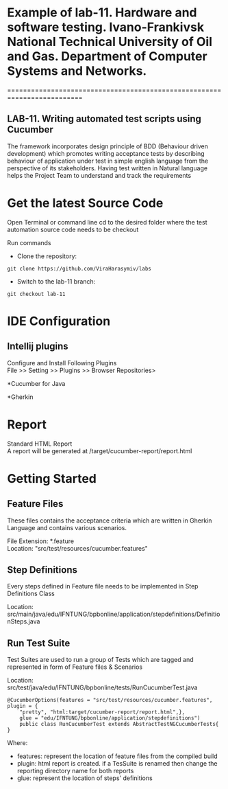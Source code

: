 # Example of lab-11. Hardware and software testing. Ivano-Frankivsk National Technical University of Oil and Gas. Department of Computer Systems and Networks.

=========================================================================

## LAB-11. Writing automated test scripts using Cucumber


The framework incorporates design principle of BDD (Behaviour driven development) which promotes
writing acceptance tests by describing behaviour of application under test in simple english language from
the perspective of its stakeholders.
Having test written in Natural language helps the Project Team to understand and track the requirements


Get the latest Source Code
===========================
Open Terminal or command line
cd to the desired folder where the test automation source code needs to be checkout

Run commands
- Clone the repository:
```shell
git clone https://github.com/ViraHarasymiv/labs
```
- Switch to the lab-11 branch:
```shell
git checkout lab-11
```

IDE Configuration
==================
Intellij plugins
----------------
Configure and Install Following Plugins  
File >> Setting >> Plugins >> Browser Repositories>

*Cucumber for Java

*Gherkin

Report
======

Standard HTML Report  
A report will be generated at /target/cucumber-report/report.html

Getting Started
===========================


Feature Files
-------------------------------------------------------------------
These files contains the acceptance criteria which are written in Gherkin Language and contains various scenarios.

File Extension:  *.feature    
Location: "src/test/resources/cucumber.features"

Step Definitions
--------------------------------------------------------------------
Every steps defined in Feature file needs to be implemented in Step Definitions Class

Location: src/main/java/edu/IFNTUNG/bpbonline/application/stepdefinitions/DefinitionSteps.java

Run Test Suite
--------------------------------------------------------------------
Test Suites are used to run a group of Tests which are tagged and represented in form of Feature files & Scenarios

Location: src/test/java/edu/IFNTUNG/bpbonline/tests/RunCucumberTest.java


    @CucumberOptions(features = "src/test/resources/cucumber.features", plugin = {
        "pretty", "html:target/cucumber-report/report.html",},
        glue = "edu/IFNTUNG/bpbonline/application/stepdefinitions")
        public class RunCucumberTest extends AbstractTestNGCucumberTests{
    }


Where: 
- features: represent the location of feature files from the compiled build   
- plugin: html report is created. if a TesSuite is renamed then change the reporting directory name for both reports
- glue: represent the location of steps' definitions



  

